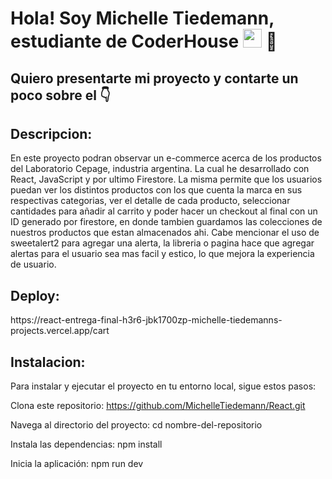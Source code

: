 <h1>Hola! Soy Michelle Tiedemann, estudiante de CoderHouse <img src="https://raw.githubusercontent.com/iampavangandhi/iampavangandhi/master/gifs/Hi.gif" width="30px"> 🚀</h1>
<h2>Quiero presentarte mi proyecto y contarte un poco sobre el 👇</h2>
<h2>Descripcion:</h2>
En este proyecto podran observar un e-commerce acerca de los productos del Laboratorio Cepage, industria argentina. La cual he desarrollado con React, JavaScript y por ultimo Firestore. La misma permite que los usuarios puedan ver los distintos productos con los que cuenta la marca en sus respectivas categorias, ver el detalle de cada producto, seleccionar cantidades para añadir al carrito y poder hacer un checkout al final con un ID generado por firestore, en donde tambien guardamos las colecciones de nuestros productos que estan almacenados ahi.
Cabe mencionar el uso de sweetalert2 para agregar una alerta, la libreria o pagina hace que agregar alertas para el usuario sea mas facil y estico, lo que mejora la experiencia de usuario. 
<h2>Deploy:</h2>
https://react-entrega-final-h3r6-jbk1700zp-michelle-tiedemanns-projects.vercel.app/cart
<h2>Instalacion:</h2>

Para instalar y ejecutar el proyecto en tu entorno local, sigue estos pasos:

Clona este repositorio:
https://github.com/MichelleTiedemann/React.git

Navega al directorio del proyecto:
cd nombre-del-repositorio

Instala las dependencias:
npm install

Inicia la aplicación:
npm run dev
